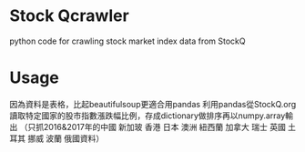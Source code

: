 # Stock Qcrawler
python code for crawling stock market index data from StockQ
# Usage
因為資料是表格，比起beautifulsoup更適合用pandas
利用pandas從StockQ.org讀取特定國家的股市指數漲跌幅比例，存成dictionary做排序再以numpy.array輸出
（只抓2016&2017年的中國 新加玻 香港 日本 澳洲 紐西蘭 加拿大 瑞士 英國 土耳其 挪威 波蘭 俄國資料）
